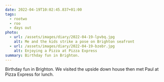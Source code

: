 ```yaml
---
date: 2022-04-19T10:02:45.837+01:00
tags:
  - rootwo
  - roo
  - days out
photo:
  - url: /assets/images/diary/2022-04-19-lpvbq.jpg
    alt: Me and the kids strike a pose on Brighton seafront
  - url: /assets/images/diary/2022-04-19-bzebr.jpg
    alt: Enjoying a Pizza at Pizza Express
summary: Birthday fun in Brighton.
---
```

Birthday fun in Brighton. We visited the upside down house then met Paul at Pizza Express for lunch. 
